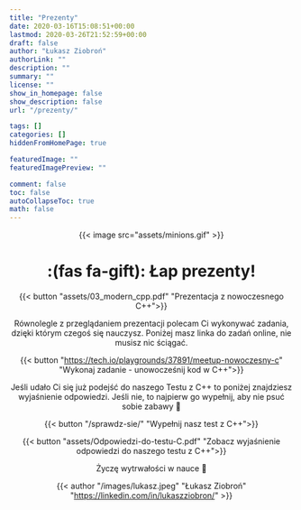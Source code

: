 ```yaml
---
title: "Prezenty"
date: 2020-03-16T15:08:51+00:00
lastmod: 2020-03-26T21:52:59+00:00
draft: false
author: "Łukasz Ziobroń"
authorLink: ""
description: ""
summary: ""
license: ""
show_in_homepage: false
show_description: false
url: "/prezenty/"

tags: []
categories: []
hiddenFromHomePage: true

featuredImage: ""
featuredImagePreview: ""

comment: false
toc: false
autoCollapseToc: true
math: false
---
```


<div style="text-align: center">

{{< image src="assets/minions.gif" >}}

# :(fas fa-gift): Łap prezenty!

{{< button "assets/03_modern_cpp.pdf" "Prezentacja z nowoczesnego C++">}}

Równolegle z przeglądaniem prezentacji polecam Ci wykonywać zadania, dzięki którym czegoś się nauczysz. Poniżej masz linka do zadań online, nie musisz nic ściągać.

{{< button "https://tech.io/playgrounds/37891/meetup-nowoczesny-c" "Wykonaj zadanie - unowocześnij kod w C++">}}

Jeśli udało Ci się już podejść do naszego Testu z C++ to poniżej znajdziesz wyjaśnienie odpowiedzi. Jeśli nie, to najpierw go wypełnij, aby nie psuć sobie zabawy 🙂

{{< button "/sprawdz-sie/" "Wypełnij nasz test z C++">}}

{{< button "assets/Odpowiedzi-do-testu-C.pdf" "Zobacz wyjaśnienie odpowiedzi do naszego testu z C++">}}

Życzę wytrwałości w nauce 🙂

{{< author "/images/lukasz.jpeg" "Łukasz Ziobroń" "https://linkedin.com/in/lukaszziobron/" >}}

</div>
